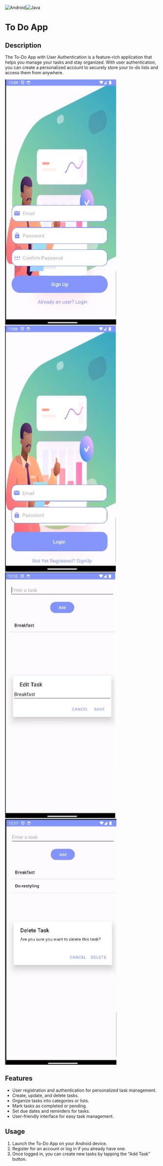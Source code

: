 ![Android](https://img.shields.io/badge/Android-3DDC84?style=for-the-badge&logo=android&logoColor=white)![Java](https://img.shields.io/badge/java-%23ED8B00.svg?style=for-the-badge&logo=openjdk&logoColor=white)

# To Do App

## Description

The To-Do App with User Authentication is a feature-rich application that helps you manage your tasks and stay organized. With user authentication, you can create a personalized account to securely store your to-do lists and access them from anywhere.

![Screenshot 1](ToDoSignUp.png)![Screenshot 2](ToDoLogin.png)
![Screenshot 3](ToDoEdit.png)![Screenshot 4](ToDoDelete.png)

## Features

- User registration and authentication for personalized task management.
- Create, update, and delete tasks.
- Organize tasks into categories or lists.
- Mark tasks as completed or pending.
- Set due dates and reminders for tasks.
- User-friendly interface for easy task management.

## Usage

1. Launch the To-Do App on your Android device.
2. Register for an account or log in if you already have one.
3. Once logged in, you can create new tasks by tapping the "Add Task" button.

